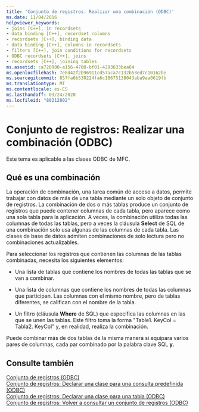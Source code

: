 ```yaml
---
title: 'Conjunto de registros: Realizar una combinación (ODBC)'
ms.date: 11/04/2016
helpviewer_keywords:
- joins [C++], in recordsets
- data binding [C++], recordset columns
- recordsets [C++], binding data
- data binding [C++], columns in recordsets
- filters [C++], join conditions for recordsets
- ODBC recordsets [C++], joins
- recordsets [C++], joining tables
ms.assetid: ca720900-a156-4780-bf01-4293633bea64
ms.openlocfilehash: 7e8d42f2b96911cd57aca7c132b53ed7c10162be
ms.sourcegitcommit: 857fa6b530224fa6c18675138043aba9aa0619fb
ms.translationtype: MT
ms.contentlocale: es-ES
ms.lasthandoff: 03/24/2020
ms.locfileid: "80212802"
---
```

# <a name="recordset-performing-a-join-odbc"></a>Conjunto de registros: Realizar una combinación (ODBC)

Este tema es aplicable a las clases ODBC de MFC.

## <a name="what-a-join-is"></a>Qué es una combinación

La operación de combinación, una tarea común de acceso a datos, permite trabajar con datos de más de una tabla mediante un solo objeto de conjunto de registros. La combinación de dos o más tablas produce un conjunto de registros que puede contener columnas de cada tabla, pero aparece como una sola tabla para la aplicación. A veces, la combinación utiliza todas las columnas de todas las tablas, pero a veces la cláusula **Select** de SQL de una combinación solo usa algunas de las columnas de cada tabla. Las clases de base de datos admiten combinaciones de solo lectura pero no combinaciones actualizables.

Para seleccionar los registros que contienen las columnas de las tablas combinadas, necesita los siguientes elementos:

- Una lista de tablas que contiene los nombres de todas las tablas que se van a combinar.

- Una lista de columnas que contiene los nombres de todas las columnas que participan. Las columnas con el mismo nombre, pero de tablas diferentes, se califican con el nombre de la tabla.

- Un filtro (cláusula **Where** de SQL) que especifica las columnas en las que se unen las tablas. Este filtro toma la forma "Table1. KeyCol = Tabla2. KeyCol" y, en realidad, realiza la combinación.

Puede combinar más de dos tablas de la misma manera si equipara varios pares de columnas, cada par combinado por la palabra clave SQL **y**.

## <a name="see-also"></a>Consulte también

[Conjunto de registros (ODBC)](../../data/odbc/recordset-odbc.md)<br/>
[Conjunto de registros: Declarar una clase para una consulta predefinida (ODBC)](../../data/odbc/recordset-declaring-a-class-for-a-predefined-query-odbc.md)<br/>
[Conjunto de registros: Declarar una clase para una tabla (ODBC)](../../data/odbc/recordset-declaring-a-class-for-a-table-odbc.md)<br/>
[Conjunto de registros: Volver a consultar un conjunto de registros (ODBC)](../../data/odbc/recordset-requerying-a-recordset-odbc.md)
